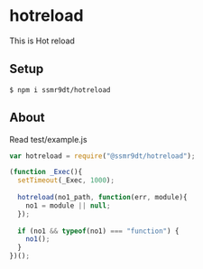 # hotreload

This is Hot reload

## Setup

    $ npm i ssmr9dt/hotreload

## About

Read test/example.js

```js
var hotreload = require("@ssmr9dt/hotreload");

(function _Exec(){
  setTimeout(_Exec, 1000);
  
  hotreload(no1_path, function(err, module){
    no1 = module || null;
  });
  
  if (no1 && typeof(no1) === "function") {
    no1();
  }
})();
```